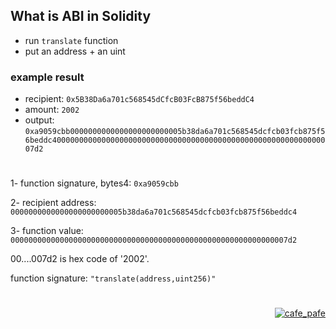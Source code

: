 ## What is ABI in Solidity

- run `translate` function
- put an address + an uint

### example result
- recipient: `0x5B38Da6a701c568545dCfcB03FcB875f56beddC4`
- amount: `2002`
- output: `0xa9059cbb0000000000000000000000005b38da6a701c568545dcfcb03fcb875f56beddc400000000000000000000000000000000000000000000000000000000000007d2`

#

1- function signature, bytes4: `0xa9059cbb`

2- recipient address: `0000000000000000000000005b38da6a701c568545dcfcb03fcb875f56beddc4`

3- function value: `00000000000000000000000000000000000000000000000000000000000007d2`

00....007d2 is hex code of '2002'.


function signature: `"translate(address,uint256)"`

#

<p align="right"> 
<a href="https://github.com/mosi-sol/live-contracts-s2" target="blank">
  <img src="https://img.shields.io/badge/License-MIT-blue?style=flat" alt="cafe_pafe" /></a>  
</p>
